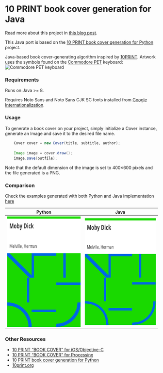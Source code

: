 # 10 PRINT book cover generation for Java

Read more about this project in [this blog post](http://www.nypl.org/blog/2014/09/03/generative-ebook-covers).

This Java port is based on the [10 PRINT book cover generation for Python](https://github.com/mgiraldo/tenprintcover-py) project.

Java-based book cover-generating algorithm inspired by [10PRINT](http://10print.org/). Artwork uses the symbols found on the [Commodore PET](https://en.wikipedia.org/wiki/Commodore_PET) keyboard: ![Commodore PET keyboard](https://upload.wikimedia.org/wikipedia/commons/d/db/PET_Keyboard.svg)

### Requirements

Runs on Java >= 8.

Requires Noto Sans and Noto Sans CJK SC fonts installed from [Google Internationalization](https://www.google.com/get/noto/).

### Usage

To generate a book cover on your project, simply initialize a Cover instance, generate an Image and save it to the desired file name.

```java
    Cover cover = new Cover(title, subtitle, author);

    Image image = cover.draw();
    image.save(outfile);
```

Note that the default dimension of the image is set to 400×600 pixels and the file generated is a PNG.

### Comparison

Check the examples generated with both Python and Java implementation [here](docs/DEMO.md)

|Python|Java|
|:-------------:|:-------------:|
|![alt text](docs/mobydick_py.png "python generated")|![alt text](docs/mobydick_j.png "java generated")|

### Other Resources

- [10 PRINT “BOOK COVER” for iOS/Objective-C](https://github.com/mgiraldo/tenprintcover-ios)
- [10 PRINT “BOOK COVER” for Processing](https://github.com/mgiraldo/tenprintcover-p5)
- [10 PRINT book cover generation for Python](https://github.com/mgiraldo/tenprintcover-py)
- [10print.org](https://10print.org/)



